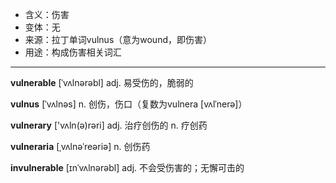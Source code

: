 - <span class="definition">含义：伤害</span>
- <span class="definition">变体：无</span>
- <span class="definition">来源：拉丁单词vulnus（意为wound，即伤害）</span>
- <span class="definition">用途：构成伤害相关词汇</span>

---

<span class="vocabulary">**vulnerable**</span> [ˈvʌlnərəbl] adj. 易受伤的，脆弱的

<span class="vocabulary">**vulnus**</span> [ˈvʌlnəs] n. 创伤，伤口（复数为vulnera [vʌlˈnerə]）

<span class="vocabulary">**vulnerary**</span> ['vʌln(ə)rəri] adj. 治疗创伤的 n. 疗创药

<span class="vocabulary">**vulneraria**</span> [ˌvʌlnəˈreəriә] n. 创伤药


<span class="vocabulary">**invulnerable**</span> [ɪnˈvʌlnərəbl] adj. 不会受伤害的；无懈可击的
